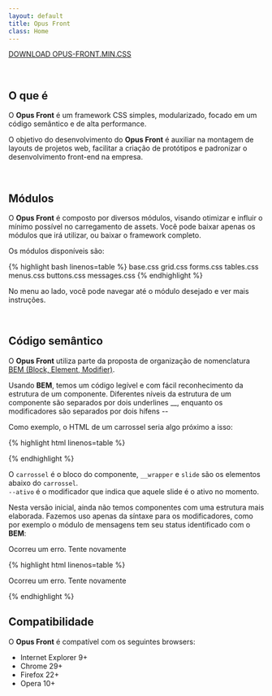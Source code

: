```yaml
---
layout: default
title: Opus Front
class: Home
---
```


<a href="https://raw.githubusercontent.com/andreloureiro/opus-front/master/build/opus-front.min.css" class="download-all" download="opus-front.min.css">DOWNLOAD OPUS-FRONT.MIN.CSS</a>

<br>

## O que é

O __Opus Front__ é um framework CSS simples, modularizado, focado em um código semântico e de alta performance.

O objetivo do desenvolvimento do __Opus Front__ é auxiliar na montagem de layouts de projetos web, facilitar a criação de protótipos e padronizar o desenvolvimento front-end na empresa.

<br>

## Módulos

O __Opus Front__ é composto por diversos módulos, visando otimizar e influir o mínimo possível no carregamento de assets. Você pode baixar apenas os módulos que irá utilizar, ou baixar o framework completo.

Os módulos disponíveis são:

{% highlight bash linenos=table %}
base.css
grid.css
forms.css
tables.css
menus.css
buttons.css
messages.css
{% endhighlight %}

No menu ao lado, você pode navegar até o módulo desejado e ver mais instruções.

<br>

## Código semântico

O __Opus Front__ utiliza parte da proposta de organização de nomenclatura [BEM (Block, Element, Modifier)](http://bem.info/).

Usando __BEM__, temos um código legível e com fácil reconhecimento da estrutura de um componente. Diferentes níveis da estrutura de um componente são separados por dois underlines __, enquanto os modificadores são separados por dois hífens --

Como exemplo, o HTML de um carrossel seria algo próximo a isso:

{% highlight html linenos=table %}
<div class="carrossel">
    <div class="carrossel__wrapper">
        <div class="carrossel__slide--ativo"></div>
        <div class="carrossel__slide"></div>
        <div class="carrossel__slide"></div>
    </div>
</div>
{% endhighlight %}

O `carrossel` é o bloco do componente, `__wrapper` e `slide` são os elementos abaixo do `carrossel`.<br>`--ativo` é o modificador que indica que aquele slide é o ativo no momento.

Nesta versão inicial, ainda não temos componentes com uma estrutura mais elaborada. Fazemos uso apenas da síntaxe para os modificadores, como por exemplo o módulo de mensagens tem seu status identificado com o __BEM__:

<div class="message message--error">
    <p>Ocorreu um erro. Tente novamente</p>
</div>

{% highlight html linenos=table %}
<div class="message message--error">
    <p>Ocorreu um erro. Tente novamente</p>
</div>
{% endhighlight %}

<br>

## Compatibilidade

O __Opus Front__ é compatível com os seguintes browsers:

- Internet Explorer 9+
- Chrome 29+
- Firefox 22+
- Opera 10+